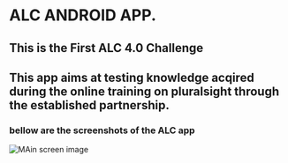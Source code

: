 # ALC ANDROID APP. 
## This is the First ALC 4.0 Challenge
## This app aims at testing knowledge acqired during the online training on pluralsight through the established partnership.   

### bellow are the screenshots of the  ALC app 
![MAin screen image](https://github.com/Jacksonmwirigi/alc-challenge1/main_screen.png)